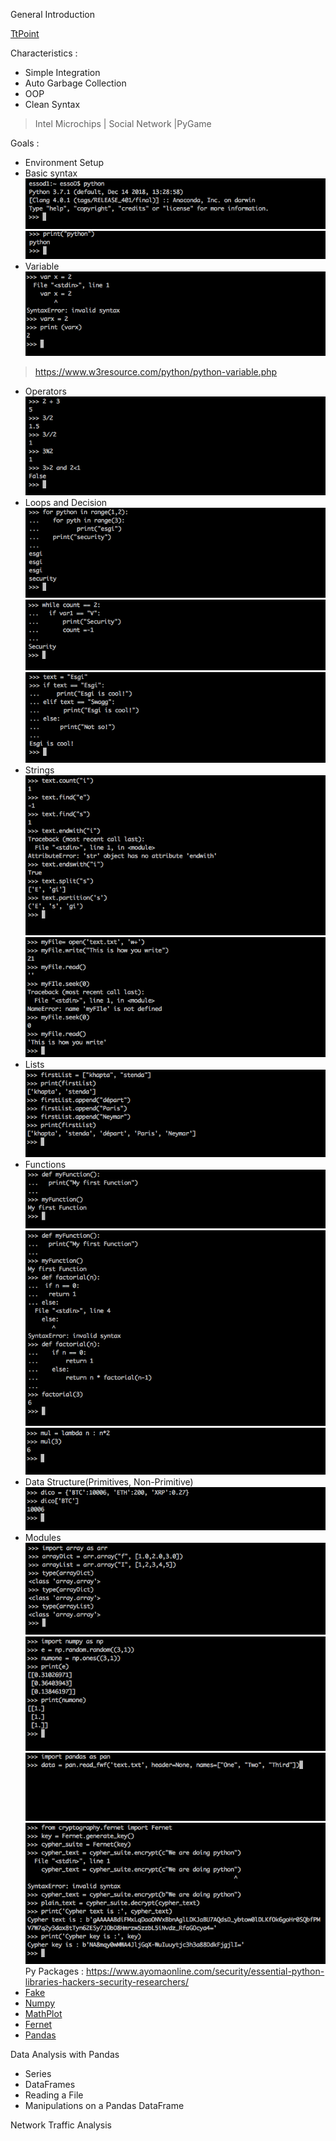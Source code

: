  General Introduction 

[TtPoint](https://www.tutorialspoint.com/python/index.htm)

Characteristics :

- Simple Integration
- Auto Garbage Collection
- OOP
- Clean Syntax

> Intel Microchips | Social Network |PyGame

 Goals :
- Environment Setup 
- Basic syntax
![alt text](https://github.com/Bibi10/CMD/blob/master/1.png)
![alt text](https://github.com/Bibi10/CMD/blob/master/2.png)
- Variable
![alt text](https://github.com/Bibi10/CMD/blob/master/3.png)
> https://www.w3resource.com/python/python-variable.php
- Operators
![alt text](https://github.com/Bibi10/CMD/blob/master/4.png)
- Loops and Decision
![alt text](https://github.com/Bibi10/CMD/blob/master/8.png)
![alt text](https://github.com/Bibi10/CMD/blob/master/9.png)
![alt text](https://github.com/Bibi10/CMD/blob/master/10.png)
- Strings
![alt text](https://github.com/Bibi10/CMD/blob/master/11.png)
![alt text](https://github.com/Bibi10/CMD/blob/master/12.png)
- Lists 
![alt text](https://github.com/Bibi10/CMD/blob/master/13.png)
- Functions
![alt text](https://github.com/Bibi10/CMD/blob/master/5.png)
![alt text](https://github.com/Bibi10/CMD/blob/master/6.png)
![alt text](https://github.com/Bibi10/CMD/blob/master/7.png)
- Data Structure(Primitives, Non-Primitive)
![alt text](https://github.com/Bibi10/CMD/blob/master/14.png)
- Modules
![alt text](https://github.com/Bibi10/CMD/blob/master/16.png)
![alt text](https://github.com/Bibi10/CMD/blob/master/17.png)
![alt text](https://github.com/Bibi10/CMD/blob/master/18.png)
![alt text](https://github.com/Bibi10/CMD/blob/master/19.png)
Py Packages : 
https://www.ayomaonline.com/security/essential-python-libraries-hackers-security-researchers/
- [Fake](https://github.com/joke2k/faker)
- [Numpy](https://github.com/numpy/numpy)
- [MathPlot](https://matplotlib.org/gallery/index.html)
- [Fernet](https://cryptography.io/en/latest/fernet/)
- [Pandas](https://pandas.pydata.org/pandas-docs/version/0.15/tutorials.html)

Data Analysis with Pandas 
- Series
- DataFrames
- Reading a File 
- Manipulations on a Pandas DataFrame

Network Traffic Analysis 


